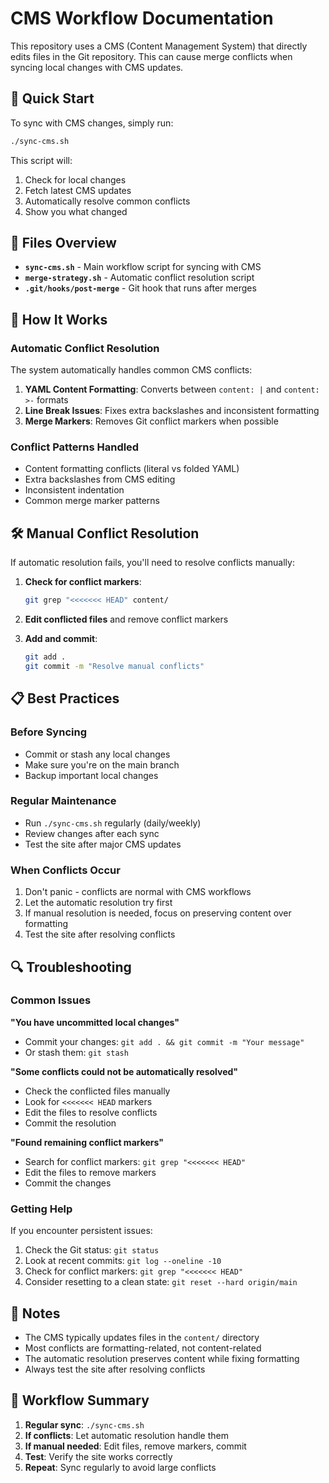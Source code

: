 # CMS Workflow Documentation

This repository uses a CMS (Content Management System) that directly edits files in the Git repository. This can cause merge conflicts when syncing local changes with CMS updates.

## 🚀 Quick Start

To sync with CMS changes, simply run:

```bash
./sync-cms.sh
```

This script will:
1. Check for local changes
2. Fetch latest CMS updates
3. Automatically resolve common conflicts
4. Show you what changed

## 📁 Files Overview

- **`sync-cms.sh`** - Main workflow script for syncing with CMS
- **`merge-strategy.sh`** - Automatic conflict resolution script
- **`.git/hooks/post-merge`** - Git hook that runs after merges

## 🔧 How It Works

### Automatic Conflict Resolution

The system automatically handles common CMS conflicts:

1. **YAML Content Formatting**: Converts between `content: |` and `content: >-` formats
2. **Line Break Issues**: Fixes extra backslashes and inconsistent formatting
3. **Merge Markers**: Removes Git conflict markers when possible

### Conflict Patterns Handled

- Content formatting conflicts (literal vs folded YAML)
- Extra backslashes from CMS editing
- Inconsistent indentation
- Common merge marker patterns

## 🛠️ Manual Conflict Resolution

If automatic resolution fails, you'll need to resolve conflicts manually:

1. **Check for conflict markers**:
   ```bash
   git grep "<<<<<<< HEAD" content/
   ```

2. **Edit conflicted files** and remove conflict markers
3. **Add and commit**:
   ```bash
   git add .
   git commit -m "Resolve manual conflicts"
   ```

## 📋 Best Practices

### Before Syncing
- Commit or stash any local changes
- Make sure you're on the main branch
- Backup important local changes

### Regular Maintenance
- Run `./sync-cms.sh` regularly (daily/weekly)
- Review changes after each sync
- Test the site after major CMS updates

### When Conflicts Occur
1. Don't panic - conflicts are normal with CMS workflows
2. Let the automatic resolution try first
3. If manual resolution is needed, focus on preserving content over formatting
4. Test the site after resolving conflicts

## 🔍 Troubleshooting

### Common Issues

**"You have uncommitted local changes"**
- Commit your changes: `git add . && git commit -m "Your message"`
- Or stash them: `git stash`

**"Some conflicts could not be automatically resolved"**
- Check the conflicted files manually
- Look for `<<<<<<< HEAD` markers
- Edit the files to resolve conflicts
- Commit the resolution

**"Found remaining conflict markers"**
- Search for conflict markers: `git grep "<<<<<<< HEAD"`
- Edit the files to remove markers
- Commit the changes

### Getting Help

If you encounter persistent issues:

1. Check the Git status: `git status`
2. Look at recent commits: `git log --oneline -10`
3. Check for conflict markers: `git grep "<<<<<<< HEAD"`
4. Consider resetting to a clean state: `git reset --hard origin/main`

## 📝 Notes

- The CMS typically updates files in the `content/` directory
- Most conflicts are formatting-related, not content-related
- The automatic resolution preserves content while fixing formatting
- Always test the site after resolving conflicts

## 🔄 Workflow Summary

1. **Regular sync**: `./sync-cms.sh`
2. **If conflicts**: Let automatic resolution handle them
3. **If manual needed**: Edit files, remove markers, commit
4. **Test**: Verify the site works correctly
5. **Repeat**: Sync regularly to avoid large conflicts
